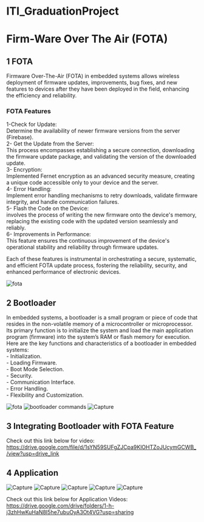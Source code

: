# ITI_GraduationProject 
# Firm-Ware Over The Air (FOTA)
## 1 FOTA
Firmware Over-The-Air (FOTA) in embedded systems allows wireless deployment of firmware updates, improvements, bug fixes, and new features to devices after they have been deployed in the field, enhancing the efficiency and reliability.
### FOTA Features
1-Check for Update:<br />
Determine the availability of newer firmware versions from the server (Firebase).<br />
2- Get the Update from the Server:<br />
This process encompasses establishing a secure connection, downloading the firmware update package, and validating the version of the downloaded update.<br />
3- Encryption:<br />
Implemented Fernet encryption as an advanced security measure, creating a unique code accessible only to your device and the server.<br />
4- Error Handling:<br /> 
Implement error handling mechanisms to retry downloads, validate firmware integrity, and handle communication failures.<br />
5- Flash the Code on the Device:<br /> 
involves the process of writing the new firmware onto the device's memory, replacing the existing code with the updated version seamlessly and reliably.<br /> 
6- Improvements in Performance:<br /> 
This feature ensures the continuous improvement of the device's operational stability and reliability through firmware updates.<br /> 

Each of these features is instrumental in orchestrating a secure, systematic, and efficient FOTA update process, fostering the reliability, security, and enhanced performance of electronic devices.<br /> 

![fota](https://github.com/AhmedIbrahim8/ITI_GraduationProject/assets/91912492/ce8a8d37-339d-4665-81f7-f9249d606f44)

## 2 Bootloader
In embedded systems, a bootloader is a small program or piece of code that resides in the non-volatile memory of a microcontroller or microprocessor. Its primary function is to initialize the system and load the main application program (firmware) into the system’s RAM or flash memory for execution. Here are the key functions and characteristics of a bootloader in embedded systems:<br />
           - Initialization.<br />
           - Loading Firmware.<br />
           - Boot Mode Selection.<br />
           - Security.<br />
           - Communication Interface.<br />
           - Error Handling.<br />
           - Flexibility and Customization.<br />

![fota](https://github.com/AhmedIbrahim8/ITI_GraduationProject/assets/91912492/b9e189b1-bc45-4374-b3a0-34120ab78ede)
![bootloader commands](https://github.com/AhmedIbrahim8/ITI_GraduationProject/assets/91912492/a9bee45b-05be-4efc-a2e9-fe5f18f672ea)
![Capture](https://github.com/AhmedIbrahim8/ITI_GraduationProject/assets/91912492/d55cc892-17e6-46ad-a0bb-8281ab037604)

## 3 Integrating Bootloader with FOTA Feature
Check out this link below for video:<br />
https://drive.google.com/file/d/1sYN59SUFgZJCpa9KlOHTZoJUcymGCWB_/view?usp=drive_link

## 4 Application
![Capture](https://github.com/AhmedIbrahim8/ITI_GraduationProject/assets/91912492/93f85a33-8a76-46ec-a65b-f2807a3ca6d6)
![Capture](https://github.com/AhmedIbrahim8/ITI_GraduationProject/assets/91912492/034cb8a9-0342-493e-9d6e-ac03c222dfc9)
![Capture](https://github.com/AhmedIbrahim8/ITI_GraduationProject/assets/91912492/d6176f6b-6cbe-4021-aa30-f8cf8dd112fa)
![Capture](https://github.com/AhmedIbrahim8/ITI_GraduationProject/assets/91912492/8d575476-790b-4fae-a0f0-dbed944b2b83)
![Capture](https://github.com/AhmedIbrahim8/ITI_GraduationProject/assets/91912492/fb271dbb-94c6-4379-b377-670fba4b714e)

Check out this link below for Application Videos:<br />
https://drive.google.com/drive/folders/1-h-j3zhHwKuHaN8I5he7ubuOyA3Ot4VG?usp=sharing


